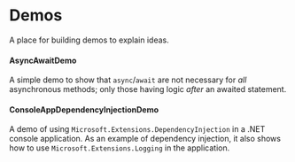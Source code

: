 # Demos

A place for building demos to explain ideas.

#### AsyncAwaitDemo

A simple demo to show that `async`/`await` are not necessary for _all_
asynchronous methods; only those having logic _after_ an awaited statement.

#### ConsoleAppDependencyInjectionDemo

A demo of using `Microsoft.Extensions.DependencyInjection` in a .NET console
application. As an example of dependency injection, it also shows how to use
`Microsoft.Extensions.Logging` in the application.
